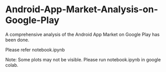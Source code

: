 # Android-App-Market-Analysis-on-Google-Play
A comprehensive analysis of the Android App Market on Google Play has been done.

Please refer notebook.ipynb

Note: Some plots may not be visible. Please run notebook.ipynb in google colab.
